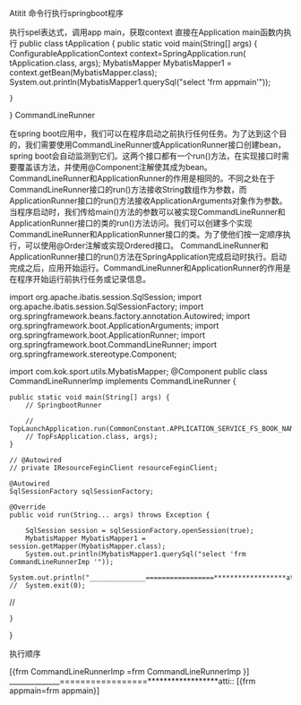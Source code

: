 Atitit 命令行执行springboot程序



执行spel表达式，调用app main，获取context
直接在Application main函数内执行
public class  tApplication
{
    public static void main(String[] args) {
    	ConfigurableApplicationContext context=SpringApplication.run( tApplication.class, args);
    	MybatisMapper MybatisMapper1 = context.getBean(MybatisMapper.class);
    	System.out.println(MybatisMapper1.querySql("select 'frm appmain'"));
    	
    }
}
CommandLineRunner

在spring boot应用中，我们可以在程序启动之前执行任何任务。为了达到这个目的，我们需要使用CommandLineRunner或ApplicationRunner接口创建bean，spring boot会自动监测到它们。这两个接口都有一个run()方法，在实现接口时需要覆盖该方法，并使用@Component注解使其成为bean。CommandLineRunner和ApplicationRunner的作用是相同的。不同之处在于CommandLineRunner接口的run()方法接收String数组作为参数，而ApplicationRunner接口的run()方法接收ApplicationArguments对象作为参数。当程序启动时，我们传给main()方法的参数可以被实现CommandLineRunner和ApplicationRunner接口的类的run()方法访问。我们可以创建多个实现CommandLineRunner和ApplicationRunner接口的类。为了使他们按一定顺序执行，可以使用@Order注解或实现Ordered接口。
CommandLineRunner和ApplicationRunner接口的run()方法在SpringApplication完成启动时执行。启动完成之后，应用开始运行。CommandLineRunner和ApplicationRunner的作用是在程序开始运行前执行任务或记录信息。

import org.apache.ibatis.session.SqlSession;
import org.apache.ibatis.session.SqlSessionFactory;
import org.springframework.beans.factory.annotation.Autowired;
import org.springframework.boot.ApplicationArguments;
import org.springframework.boot.ApplicationRunner;
import org.springframework.boot.CommandLineRunner;
import org.springframework.stereotype.Component;

import com.kok.sport.utils.MybatisMapper;
@Component
public class CommandLineRunnerImp implements CommandLineRunner {

	public static void main(String[] args) {
		// SpringbootRunner

		// TopLaunchApplication.run(CommonConstant.APPLICATION_SERVICE_FS_BOOK_NAME,
		// TopFsApplication.class, args);
	}

	// @Autowired
	// private IResourceFeginClient resourceFeginClient;

	@Autowired
	SqlSessionFactory sqlSessionFactory;

	@Override
	public void run(String... args) throws Exception {

		SqlSession session = sqlSessionFactory.openSession(true);
		MybatisMapper MybatisMapper1 = session.getMapper(MybatisMapper.class);
		System.out.println(MybatisMapper1.querySql("select 'frm CommandLineRunnerImp '"));
		System.out.println("______________=================******************atti::");
	//	System.exit(0);
//		  

	}
}

执行顺序

[{frm CommandLineRunnerImp =frm CommandLineRunnerImp }]
______________=================******************atti::
[{frm appmain=frm appmain}]



